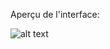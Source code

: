 Aperçu de l'interface:

![alt text](https://i.ibb.co/BK2t1xg/Capture-d-e-cran-2020-12-10-a-11-04-59.png)
